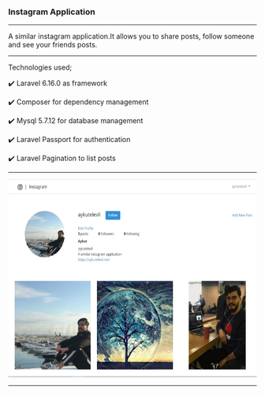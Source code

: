 ### Instagram Application

<hr></hr>

A similar instagram application.It allows you to share posts, follow someone and see your friends posts.

<hr></hr>

Technologies used;

✔️ Laravel 6.16.0 as framework

✔️ Composer for dependency management

✔️ Mysql 5.7.12 for database management

✔️ Laravel Passport for authentication

✔️ Laravel Pagination to list posts

<hr></hr>

<img src="./images/screenshot-1.jpg" width="100%" height="400"/>

<hr></hr>